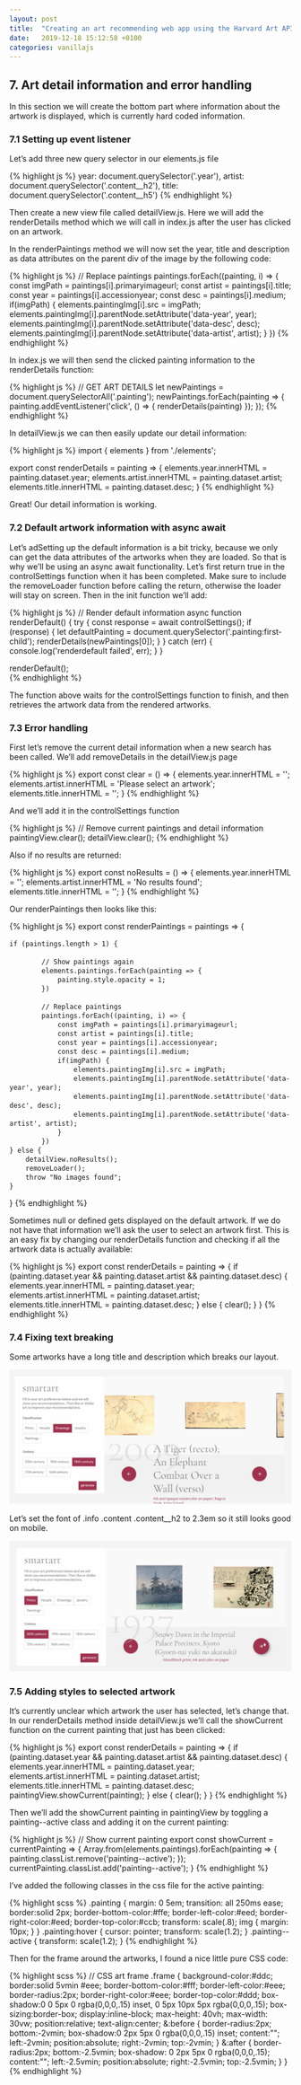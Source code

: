 ```yaml
---
layout: post
title:  "Creating an art recommending web app using the Harvard Art API - part 4: Art & Error handling"
date:   2019-12-18 15:12:58 +0100
categories: vanillajs
---
```

## 7. Art detail information and error handling

In this section we will create the bottom part where information about the artwork is displayed, which is currently hard coded information.

### 7.1 Setting up event listener

Let’s add three new query selector in our elements.js file

{% highlight js %}
year: document.querySelector('.year'),
artist: document.querySelector('.content__h2'),
title: document.querySelector('.content__h5')
{% endhighlight %}

Then create a new view file called detailView.js. Here we will add the renderDetails method which we will call in index.js after the user has clicked on an artwork.

In the renderPaintings method we will now set the year, title and description as data attributes on the parent div of the image by the following code:

{% highlight js %}
// Replace paintings
paintings.forEach((painting, i) => {
    const imgPath = paintings[i].primaryimageurl;
    const artist = paintings[i].title;
    const year = paintings[i].accessionyear;
    const desc = paintings[i].medium;
    if(imgPath) {
        elements.paintingImg[i].src = imgPath;
        elements.paintingImg[i].parentNode.setAttribute('data-year', year);
        elements.paintingImg[i].parentNode.setAttribute('data-desc', desc);
        elements.paintingImg[i].parentNode.setAttribute('data-artist', artist);
    }
})
{% endhighlight %}

In index.js we will then send the clicked painting information to the renderDetails function:

{% highlight js %}
// GET ART DETAILS
let newPaintings = document.querySelectorAll('.painting');
newPaintings.forEach(painting => {
   painting.addEventListener('click', () => {
        renderDetails(painting)
   });
});
{% endhighlight %}

In detailView.js we can then easily update our detail information:

{% highlight js %}
import { elements } from './elements';

export const renderDetails = painting => {
    elements.year.innerHTML = painting.dataset.year;
    elements.artist.innerHTML = painting.dataset.artist;
    elements.title.innerHTML = painting.dataset.desc;
}
{% endhighlight %}

Great! Our detail information is working.

### 7.2 Default artwork information with async await

Let’s adSetting up the default information is a bit tricky, because we only can get the data attributes of the artworks when they are loaded. So that is why we’ll be using an async await functionality. Let’s first return true in the controlSettings function when it has been completed. Make sure to include the removeLoader function before calling the return, otherwise the loader will stay on screen. Then in the init function we’ll add:

{% highlight js %}
// Render default information
async function renderDefault() {
    try {
        const response = await controlSettings();
        if (response) {
            let defaultPainting = document.querySelector('.painting:first-child');
            renderDetails(newPaintings[0]);
        }
    }
    catch (err) {
        console.log('renderdefault failed', err);
    }
}
    
renderDefault();  
{% endhighlight %}

The function above waits for the controlSettings function to finish, and then retrieves the artwork data from the rendered artworks.

### 7.3 Error handling 

First let’s remove the current detail information when a new search has been called. We’ll add removeDetails in the detailView.js page

{% highlight js %}
export const clear = () => {
    elements.year.innerHTML = '';
    elements.artist.innerHTML = 'Please select an artwork';
    elements.title.innerHTML = '';
}
{% endhighlight %}

And we’ll add it in the controlSettings function

{% highlight js %}
// Remove current paintings and detail information
paintingView.clear();
detailView.clear();
{% endhighlight %}

Also if no results are returned:

{% highlight js %}
export const noResults = () => {
    elements.year.innerHTML = '';
    elements.artist.innerHTML = 'No results found';
    elements.title.innerHTML = '';
}
{% endhighlight %}

Our renderPaintings then looks like this:

{% highlight js %}
export const renderPaintings = paintings => {

    if (paintings.length > 1) {

            // Show paintings again
            elements.paintings.forEach(painting => {
                painting.style.opacity = 1;
            })

            // Replace paintings
            paintings.forEach((painting, i) => {
                const imgPath = paintings[i].primaryimageurl;
                const artist = paintings[i].title;
                const year = paintings[i].accessionyear;
                const desc = paintings[i].medium;
                if(imgPath) {
                    elements.paintingImg[i].src = imgPath;
                    elements.paintingImg[i].parentNode.setAttribute('data-year', year);
                    elements.paintingImg[i].parentNode.setAttribute('data-desc', desc);
                    elements.paintingImg[i].parentNode.setAttribute('data-artist', artist);
                } 
            })
    } else {
        detailView.noResults();
        removeLoader();
        throw "No images found";
    }
}
{% endhighlight %}

Sometimes null or defined gets displayed on the default artwork. If we do not have that information we’ll ask the user to select an artwork first. This is an easy fix by changing our renderDetails function and checking if all the artwork data is actually available:

{% highlight js %}
export const renderDetails = painting => {
    if (painting.dataset.year && painting.dataset.artist && painting.dataset.desc) {
        elements.year.innerHTML = painting.dataset.year;
        elements.artist.innerHTML = painting.dataset.artist;
        elements.title.innerHTML = painting.dataset.desc;
    } else {
        clear();
    }
}
{% endhighlight %}

### 7.4 Fixing text breaking

Some artworks have a long title and description which breaks our layout. 

![My helpful screenshot](/assets/7.png)

Let’s set the font of .info .content .content__h2 to 2.3em so it still looks good on mobile.

![My helpful screenshot](/assets/8.png)

### 7.5 Adding styles to selected artwork

It’s currently unclear which artwork the user has selected, let’s change that. In our renderDetails method inside detailView.js we’ll call the showCurrent function on the current painting that just has been clicked:

{% highlight js %}
export const renderDetails = painting => {
    if (painting.dataset.year && painting.dataset.artist && painting.dataset.desc) {
        elements.year.innerHTML = painting.dataset.year;
        elements.artist.innerHTML = painting.dataset.artist;
        elements.title.innerHTML = painting.dataset.desc;
        paintingView.showCurrent(painting);
    } else {
        clear();
    }
}
{% endhighlight %}

Then we’ll add the showCurrent painting in paintingView by toggling a painting--active class and adding it on the current painting:

{% highlight js %}
// Show current painting
export const showCurrent = currentPainting => {
    Array.from(elements.paintings).forEach(painting => {
        painting.classList.remove('painting--active');
    });
    currentPainting.classList.add('painting--active');
}
{% endhighlight %}
 
I’ve added the following classes in the css file for the active painting:

{% highlight scss %}
.painting {
    margin: 0 5em;
    transition: all 250ms ease;
    border:solid 2px;
    border-bottom-color:#ffe;
    border-left-color:#eed;
    border-right-color:#eed;
    border-top-color:#ccb;
    transform: scale(.8);
    img {
        margin: 10px;
    }
}
.painting:hover {
    cursor: pointer;
    transform: scale(1.2);
}
.painting--active {
    transform: scale(1.2);
}
{% endhighlight %}

Then for the frame around the artworks, I found a nice little pure CSS code:

{% highlight scss %}
// CSS art frame
.frame {
    background-color:#ddc;
    border:solid 5vmin #eee;
    border-bottom-color:#fff;
    border-left-color:#eee;
    border-radius:2px;
    border-right-color:#eee;
    border-top-color:#ddd;
    box-shadow:0 0 5px 0 rgba(0,0,0,.15) inset, 0 5px 10px 5px rgba(0,0,0,.15);
    box-sizing:border-box;
    display:inline-block;
    max-height: 40vh;
    max-width: 30vw;
    position:relative;
    text-align:center;
    &:before {
      border-radius:2px;
      bottom:-2vmin;
      box-shadow:0 2px 5px 0 rgba(0,0,0,.15) inset;
      content:"";
      left:-2vmin;
      position:absolute;
      right:-2vmin;
      top:-2vmin;
    }
    &:after {
      border-radius:2px;
      bottom:-2.5vmin;
      box-shadow: 0 2px 5px 0 rgba(0,0,0,.15);
      content:"";
      left:-2.5vmin;
      position:absolute;
      right:-2.5vmin;
      top:-2.5vmin;
    }
  }
{% endhighlight %}